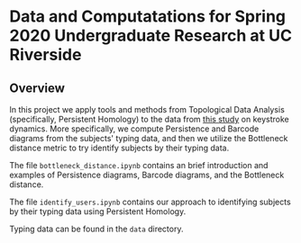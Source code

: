# Data and Computatations for Spring 2020 Undergraduate Research at UC Riverside

## Overview

In this project we apply tools and methods from Topological Data Analysis (specifically, Persistent Homology) to the data from [this study](https://www.cs.cmu.edu/~keystroke/) on keystroke dynamics. More specifically, we compute Persistence and Barcode diagrams from the subjects' typing data, and then we utilize the Bottleneck distance metric to try identify subjects by their typing data.

The file `bottleneck_distance.ipynb` contains an brief introduction and examples of Persistence diagrams, Barcode diagrams, and the Bottleneck distance.

The file `identify_users.ipynb` contains our approach to identifying subjects by their typing data using Persistent Homology.

Typing data can be found in the `data` directory.
